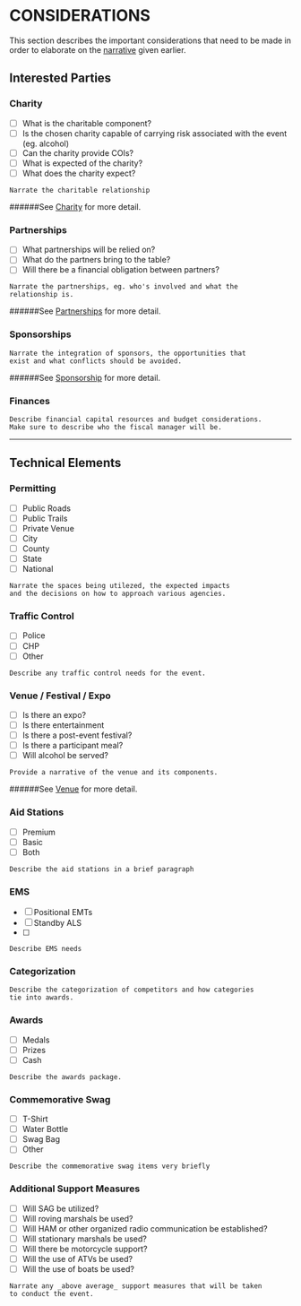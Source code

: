 # CONSIDERATIONS
This section describes the important considerations that need to be made in order to elaborate on the [narrative](/narrative.md) given earlier.

## Interested Parties

### Charity
- [ ] What is the charitable component?
- [ ] Is the chosen charity capable of carrying risk associated with the event (eg. alcohol)
- [ ] Can the charity provide COIs?
- [ ] What is expected of the charity?
- [ ] What does the charity expect?

```
Narrate the charitable relationship
```
######See [Charity](/charity.md) for more detail.

### Partnerships
- [ ] What partnerships will be relied on?
- [ ] What do the partners bring to the table?
- [ ] Will there be a financial obligation between partners?

```
Narrate the partnerships, eg. who's involved and what the
relationship is.
```
######See [Partnerships](/partnerships.md) for more detail.

### Sponsorships
```
Narrate the integration of sponsors, the opportunities that
exist and what conflicts should be avoided.
```
######See [Sponsorship](/sponsorship.md) for more detail.

### Finances
```
Describe financial capital resources and budget considerations.
Make sure to describe who the fiscal manager will be.
```

---
## Technical Elements

### Permitting
- [ ] Public Roads
- [ ] Public Trails
- [ ] Private Venue
- [ ] City
- [ ] County
- [ ] State
- [ ] National

```
Narrate the spaces being utilezed, the expected impacts 
and the decisions on how to approach various agencies.
```

### Traffic Control

- [ ] Police
- [ ] CHP
- [ ] Other

```
Describe any traffic control needs for the event.
```

### Venue / Festival / Expo
- [ ] Is there an expo?
- [ ] Is there entertainment
- [ ] Is there a post-event festival?
- [ ] Is there a participant meal?
- [ ] Will alcohol be served?

```
Provide a narrative of the venue and its components.
```
######See [Venue](/venue.md) for more detail.

### Aid Stations

- [ ] Premium
- [ ] Basic
- [ ] Both

```
Describe the aid stations in a brief paragraph
```

### EMS
- [ ] Positional EMTs
- [ ] Standby ALS
- [ ] 

```
Describe EMS needs
```

### Categorization
```
Describe the categorization of competitors and how categories
tie into awards.
```

### Awards
- [ ] Medals
- [ ] Prizes
- [ ] Cash

```
Describe the awards package.
```

### Commemorative Swag

- [ ] T-Shirt
- [ ] Water Bottle
- [ ] Swag Bag
- [ ] Other

```
Describe the commemorative swag items very briefly
```

### Additional Support Measures
- [ ] Will SAG be utilized?
- [ ] Will roving marshals be used?
- [ ] Will HAM or other organized radio communication be established?
- [ ] Will stationary marshals be used?
- [ ] Will there be motorcycle support?
- [ ] Will the use of ATVs be used?
- [ ] Will the use of boats be used?

```
Narrate any _above average_ support measures that will be taken
to conduct the event.
```

